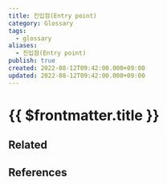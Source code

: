 ```yaml
---
title: 진입점(Entry point)
category: Glossary
tags:
  - glossary
aliases:
  - 진입점(Entry point)
publish: true
created: 2022-08-12T09:42:00.000+09:00
updated: 2022-08-12T09:42:00.000+09:00
---
```


# {{ $frontmatter.title }}

## Related

## References
